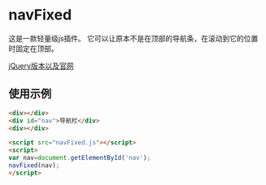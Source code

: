 navFixed
========
这是一款轻量级js插件。
它可以让原本不是在顶部的导航条，在滚动到它的位置时固定在顶部。

[jQuery版本以及官网](http://navfixed.jasinyip.com/)


## 使用示例
```html
<div></div>
<div id="nav">导航栏</div>
<div></div>
```
```html
<script src="navFixed.js"></script>
<script>
var nav=document.getElementById('nav');
navFixed(nav);
</script>
```
